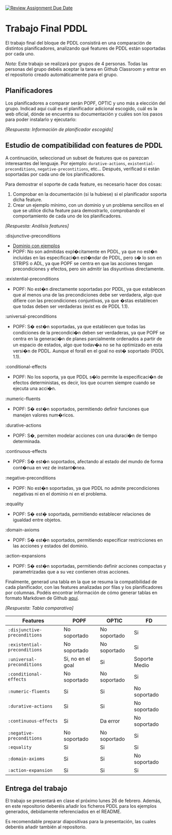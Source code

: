 [![Review Assignment Due Date](https://classroom.github.com/assets/deadline-readme-button-24ddc0f5d75046c5622901739e7c5dd533143b0c8e959d652212380cedb1ea36.svg)](https://classroom.github.com/a/VFwGcsAz)
# Trabajo Final PDDL

El trabajo final del bloque de PDDL consistirá en una comparación de distintos planificadores, analizando qué features de PDDL están soportadas por cada uno.

*Nota:* Este trabajo se realizará por grupos de 4 personas. Todas las personas del grupo debéis aceptar la tarea en Github Classroom y entrar en el repositorio creado automáticamente para el grupo.

## Planificadores

Los planificadores a comparar serán POPF, OPTIC y uno más a elección del grupo. Indicad aquí cuál es el planificador adicional escogido, cuál es la web oficial, dónde se encuentra su documentación y cuáles son los pasos para poder instalarlo y ejecutarlo:

*[Respuesta: Información de planificador escogido]*


## Estudio de compatibilidad con features de PDDL
A continuación, seleccionad un subset de features que os parezcan interesantes del lenguaje. Por ejemplo: `durative-actions`, `existential-preconditions`, `negative-precontitions`, etc... Después, verificad si están soportadas por cada uno de los planificadores.

Para demostrar el soporte de cada feature, es necesario hacer dos cosas:

1. Comprobar en la documentación (si la hubiese) si el planificador soporta dicha feature.
2. Crear un ejemplo mínimo, con un dominio y un problema sencillos en el que se utilice dicha feature para demostrarlo, comprobando el comportamiento de cada uno de los planificadores.

*[Respuesta: Análisis features]*

:disjunctive-preconditions
- [Dominio con ejemplos](Examples/disjunctive-preconditions)
- POPF: No son admitidas expl�citamente en PDDL, ya que no est�n incluidas en las especificaci�n est�ndar de PDDL, pero s� lo son en STRIPS o ADL, ya que POPF se centra en que las acciones tengan precondiciones y efectos, pero sin admitir las disyuntivas directamente.

:existential-preconditions
- POPF: No est�n directamente soportadas por PDDL, ya que establecen que al menos una de las precondiciones debe ser verdadera, algo que difiere con las precondiciones conjuntivas, ya que �stas establecen que todas deben ser verdaderas (exist es de PDDL 1.1).

:universal-preconditions
- POPF: S� est�n soportadas, ya que establecen que todas las condiciones de la precondici�n deben ser verdaderas, ya que POPF se centra en la generaci�n de planes parcialmente ordenados a partir de un espacio de estados, algo que todav�a no se ha optimizado en esta versi�n de PDDL. Aunque el forall en el goal no est� soportado (PDDL 1.1).

:conditional-effects
- POPF: No los soporta, ya que PDDL s�lo permite la especificaci�n de efectos deterministas, es decir, los que ocurren siempre cuando se ejecuta una acci�n.

:numeric-fluents
- POPF: S� est�n soportados, permitiendo definir funciones que manejen valores num�ricos.

:durative-actions
- POPF: S�, permiten modelar acciones con una duraci�n de tiempo determinada.

:continuous-effects
- POPF: S� est�n soportados, afectando al estado del mundo de forma cont�nua en vez de instant�nea.

:negative-preconditions
- POPF: No est�n soportadas, ya que PDDL no admite precondiciones negativas ni en el dominio ni en el problema.

:equality
- POPF: S� est� soportada, permitiendo establecer relaciones de igualdad entre objetos.

:domain-axioms
- POPF: S� est�n soportados, permitiendo especificar restricciones en las acciones y estados del dominio.

:action-expansions
- POPF: S� est�n soportadas, permitiendo definir acciones compactas y parametrizadas que a su vez contienen otras acciones.


Finalmente, generad una tabla en la que se resuma la compatibilidad de cada planificador, con las features analizadas por filas y los planificadores por columnas. Podéis encontrar información de cómo generar tablas en formato Markdown de Github [aquí](https://docs.github.com/es/get-started/writing-on-github/working-with-advanced-formatting/organizing-information-with-tables).

*[Respuesta: Tabla comparativa]*

| Features | POPF | OPTIC | FD |
| --- | --- | --- | --- |
| `:disjunctive-preconditions` | No soportado | No soportado | Si |
| `:existential-preconditions` | No soportado | No soportado | Si |
| `:universal-preconditions` | Si, no en el goal | Si | Soporte Medio |
| `:conditional-effects` | No soportado | No soportado | Si |
| `:numeric-fluents` | Si | Si | No soportado |
| `:durative-actions` | Si | Si | No soportado |
| `:continuous-effects` | Si | Da error | No soportado |
| `:negative-preconditions` | No soportado | No soportado | Si |
| `:equality` | Si | Si | Si |
| `:domain-axioms` | Si | Si | No soportado |
| `:action-expansion` | Si | Si | Si |

## Entrega del trabajo
El trabajo se presentará en clase el próximo lunes 26 de febrero. Además, en este repositorio deberéis añadir los ficheros PDDL para los ejemplos generados, debidamente referenciados en el README.

Es recomendable preparar diapositivas para la presentación, las cuales deberéis añadir también al repositorio.
